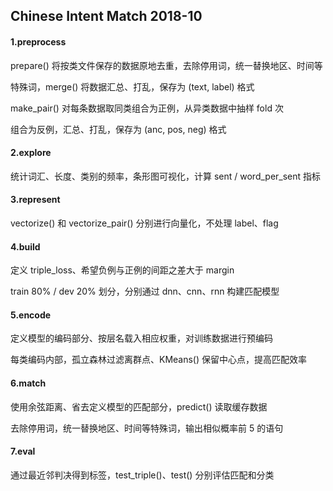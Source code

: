 ## Chinese Intent Match 2018-10

#### 1.preprocess

prepare() 将按类文件保存的数据原地去重，去除停用词，统一替换地区、时间等

特殊词，merge() 将数据汇总、打乱，保存为 (text, label) 格式

make_pair() 对每条数据取同类组合为正例，从异类数据中抽样 fold 次

组合为反例，汇总、打乱，保存为 (anc, pos, neg) 格式

#### 2.explore

统计词汇、长度、类别的频率，条形图可视化，计算 sent / word_per_sent 指标

#### 3.represent

vectorize() 和 vectorize_pair() 分别进行向量化，不处理 label、flag

#### 4.build

定义 triple_loss、希望负例与正例的间距之差大于 margin

train 80% / dev 20% 划分，分别通过 dnn、cnn、rnn 构建匹配模型

#### 5.encode

定义模型的编码部分、按层名载入相应权重，对训练数据进行预编码

每类编码内部，孤立森林过滤离群点、KMeans() 保留中心点，提高匹配效率

#### 6.match

使用余弦距离、省去定义模型的匹配部分，predict() 读取缓存数据

去除停用词，统一替换地区、时间等特殊词，输出相似概率前 5 的语句

#### 7.eval

通过最近邻判决得到标签，test_triple()、test() 分别评估匹配和分类